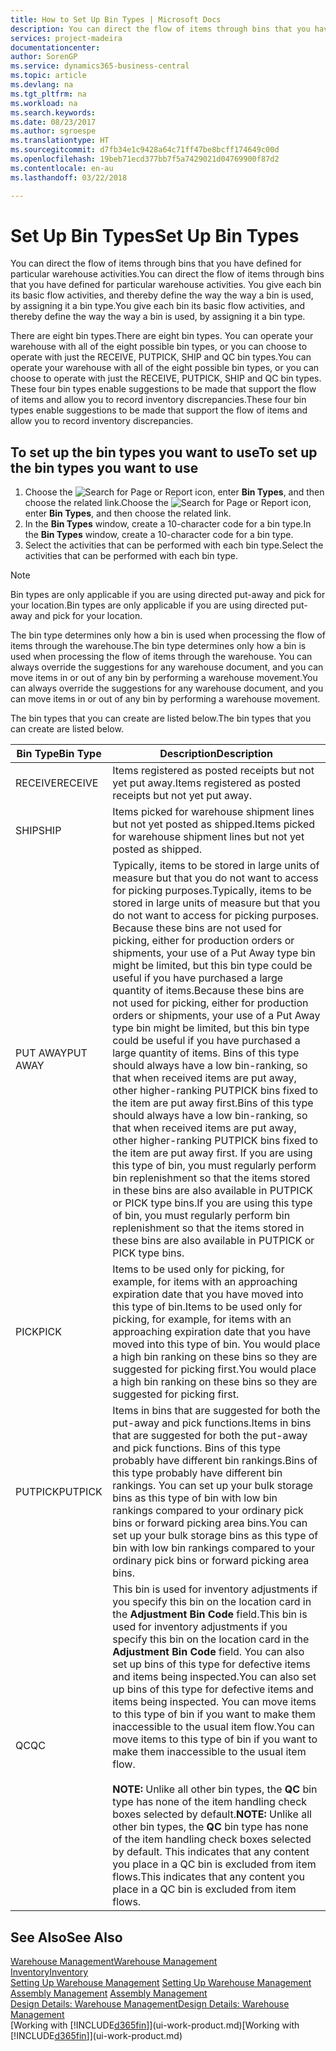 ```yaml
---
title: How to Set Up Bin Types | Microsoft Docs
description: You can direct the flow of items through bins that you have defined for particular warehouse activities. You give each bin its basic flow activities, and thereby define the way the way a bin is used, by assigning it a bin type.
services: project-madeira
documentationcenter: 
author: SorenGP
ms.service: dynamics365-business-central
ms.topic: article
ms.devlang: na
ms.tgt_pltfrm: na
ms.workload: na
ms.search.keywords: 
ms.date: 08/23/2017
ms.author: sgroespe
ms.translationtype: HT
ms.sourcegitcommit: d7fb34e1c9428a64c71ff47be8bcff174649c00d
ms.openlocfilehash: 19beb71ecd377bb7f5a7429021d04769900f87d2
ms.contentlocale: en-au
ms.lasthandoff: 03/22/2018

---
```

# <a name="set-up-bin-types"></a><span data-ttu-id="39166-104">Set Up Bin Types</span><span class="sxs-lookup"><span data-stu-id="39166-104">Set Up Bin Types</span></span>
<span data-ttu-id="39166-105">You can direct the flow of items through bins that you have defined for particular warehouse activities.</span><span class="sxs-lookup"><span data-stu-id="39166-105">You can direct the flow of items through bins that you have defined for particular warehouse activities.</span></span> <span data-ttu-id="39166-106">You give each bin its basic flow activities, and thereby define the way the way a bin is used, by assigning it a bin type.</span><span class="sxs-lookup"><span data-stu-id="39166-106">You give each bin its basic flow activities, and thereby define the way the way a bin is used, by assigning it a bin type.</span></span>  

<span data-ttu-id="39166-107">There are eight bin types.</span><span class="sxs-lookup"><span data-stu-id="39166-107">There are eight bin types.</span></span> <span data-ttu-id="39166-108">You can operate your warehouse with all of the eight possible bin types, or you can choose to operate with just the RECEIVE, PUTPICK, SHIP and QC bin types.</span><span class="sxs-lookup"><span data-stu-id="39166-108">You can operate your warehouse with all of the eight possible bin types, or you can choose to operate with just the RECEIVE, PUTPICK, SHIP and QC bin types.</span></span> <span data-ttu-id="39166-109">These four bin types enable suggestions to be made that support the flow of items and allow you to record inventory discrepancies.</span><span class="sxs-lookup"><span data-stu-id="39166-109">These four bin types enable suggestions to be made that support the flow of items and allow you to record inventory discrepancies.</span></span>  

## <a name="to-set-up-the-bin-types-you-want-to-use"></a><span data-ttu-id="39166-110">To set up the bin types you want to use</span><span class="sxs-lookup"><span data-stu-id="39166-110">To set up the bin types you want to use</span></span>  
1.  <span data-ttu-id="39166-111">Choose the ![Search for Page or Report](media/ui-search/search_small.png "Search for Page or Report icon") icon, enter **Bin Types**, and then choose the related link.</span><span class="sxs-lookup"><span data-stu-id="39166-111">Choose the ![Search for Page or Report](media/ui-search/search_small.png "Search for Page or Report icon") icon, enter **Bin Types**, and then choose the related link.</span></span>  
2.  <span data-ttu-id="39166-112">In the **Bin Types** window, create a 10-character code for a bin type.</span><span class="sxs-lookup"><span data-stu-id="39166-112">In the **Bin Types** window, create a 10-character code for a bin type.</span></span>  
3.  <span data-ttu-id="39166-113">Select the activities that can be performed with each bin type.</span><span class="sxs-lookup"><span data-stu-id="39166-113">Select the activities that can be performed with each bin type.</span></span>  

> [!NOTE]  
>  <span data-ttu-id="39166-114">Bin types are only applicable if you are using directed put-away and pick for your location.</span><span class="sxs-lookup"><span data-stu-id="39166-114">Bin types are only applicable if you are using directed put-away and pick for your location.</span></span>  

<span data-ttu-id="39166-115">The bin type determines only how a bin is used when processing the flow of items through the warehouse.</span><span class="sxs-lookup"><span data-stu-id="39166-115">The bin type determines only how a bin is used when processing the flow of items through the warehouse.</span></span> <span data-ttu-id="39166-116">You can always override the suggestions for any warehouse document, and you can move items in or out of any bin by performing a warehouse movement.</span><span class="sxs-lookup"><span data-stu-id="39166-116">You can always override the suggestions for any warehouse document, and you can move items in or out of any bin by performing a warehouse movement.</span></span>  

<span data-ttu-id="39166-117">The bin types that you can create are listed below.</span><span class="sxs-lookup"><span data-stu-id="39166-117">The bin types that you can create are listed below.</span></span>  

|<span data-ttu-id="39166-118">Bin Type</span><span class="sxs-lookup"><span data-stu-id="39166-118">Bin Type</span></span>|<span data-ttu-id="39166-119">Description</span><span class="sxs-lookup"><span data-stu-id="39166-119">Description</span></span>|  
|------------------|---------------------------------------|  
|<span data-ttu-id="39166-120">RECEIVE</span><span class="sxs-lookup"><span data-stu-id="39166-120">RECEIVE</span></span>|<span data-ttu-id="39166-121">Items registered as posted receipts but not yet put away.</span><span class="sxs-lookup"><span data-stu-id="39166-121">Items registered as posted receipts but not yet put away.</span></span>|  
|<span data-ttu-id="39166-122">SHIP</span><span class="sxs-lookup"><span data-stu-id="39166-122">SHIP</span></span>|<span data-ttu-id="39166-123">Items picked for warehouse shipment lines but not yet posted as shipped.</span><span class="sxs-lookup"><span data-stu-id="39166-123">Items picked for warehouse shipment lines but not yet posted as shipped.</span></span>|  
|<span data-ttu-id="39166-124">PUT AWAY</span><span class="sxs-lookup"><span data-stu-id="39166-124">PUT AWAY</span></span>|<span data-ttu-id="39166-125">Typically, items to be stored in large units of measure but that you do not want to access for picking purposes.</span><span class="sxs-lookup"><span data-stu-id="39166-125">Typically, items to be stored in large units of measure but that you do not want to access for picking purposes.</span></span> <span data-ttu-id="39166-126">Because these bins are not used for picking, either for production orders or shipments, your use of a Put Away type bin might be limited, but this bin type could be useful if you have purchased a large quantity of items.</span><span class="sxs-lookup"><span data-stu-id="39166-126">Because these bins are not used for picking, either for production orders or shipments, your use of a Put Away type bin might be limited, but this bin type could be useful if you have purchased a large quantity of items.</span></span> <span data-ttu-id="39166-127">Bins of this type should always have a low bin-ranking, so that when received items are put away, other higher-ranking PUTPICK bins fixed to the item are put away first.</span><span class="sxs-lookup"><span data-stu-id="39166-127">Bins of this type should always have a low bin-ranking, so that when received items are put away, other higher-ranking PUTPICK bins fixed to the item are put away first.</span></span> <span data-ttu-id="39166-128">If you are using this type of bin, you must regularly perform bin replenishment so that the items stored in these bins are also available in PUTPICK or PICK type bins.</span><span class="sxs-lookup"><span data-stu-id="39166-128">If you are using this type of bin, you must regularly perform bin replenishment so that the items stored in these bins are also available in PUTPICK or PICK type bins.</span></span>|  
|<span data-ttu-id="39166-129">PICK</span><span class="sxs-lookup"><span data-stu-id="39166-129">PICK</span></span>|<span data-ttu-id="39166-130">Items to be used only for picking, for example, for items with an approaching expiration date that you have moved into this type of bin.</span><span class="sxs-lookup"><span data-stu-id="39166-130">Items to be used only for picking, for example, for items with an approaching expiration date that you have moved into this type of bin.</span></span> <span data-ttu-id="39166-131">You would place a high bin ranking on these bins so they are suggested for picking first.</span><span class="sxs-lookup"><span data-stu-id="39166-131">You would place a high bin ranking on these bins so they are suggested for picking first.</span></span>|  
|<span data-ttu-id="39166-132">PUTPICK</span><span class="sxs-lookup"><span data-stu-id="39166-132">PUTPICK</span></span>|<span data-ttu-id="39166-133">Items in bins that are suggested for both the put-away and pick functions.</span><span class="sxs-lookup"><span data-stu-id="39166-133">Items in bins that are suggested for both the put-away and pick functions.</span></span> <span data-ttu-id="39166-134">Bins of this type probably have different bin rankings.</span><span class="sxs-lookup"><span data-stu-id="39166-134">Bins of this type probably have different bin rankings.</span></span> <span data-ttu-id="39166-135">You can set up your bulk storage bins as this type of bin with low bin rankings compared to your ordinary pick bins or forward picking area bins.</span><span class="sxs-lookup"><span data-stu-id="39166-135">You can set up your bulk storage bins as this type of bin with low bin rankings compared to your ordinary pick bins or forward picking area bins.</span></span>|  
|<span data-ttu-id="39166-136">QC</span><span class="sxs-lookup"><span data-stu-id="39166-136">QC</span></span>|<span data-ttu-id="39166-137">This bin is used for inventory adjustments if you specify this bin on the location card in the **Adjustment Bin Code** field.</span><span class="sxs-lookup"><span data-stu-id="39166-137">This bin is used for inventory adjustments if you specify this bin on the location card in the **Adjustment Bin Code** field.</span></span> <span data-ttu-id="39166-138">You can also set up bins of this type for defective items and items being inspected.</span><span class="sxs-lookup"><span data-stu-id="39166-138">You can also set up bins of this type for defective items and items being inspected.</span></span> <span data-ttu-id="39166-139">You can move items to this type of bin if you want to make them inaccessible to the usual item flow.</span><span class="sxs-lookup"><span data-stu-id="39166-139">You can move items to this type of bin if you want to make them inaccessible to the usual item flow.</span></span><br /><br /> <span data-ttu-id="39166-140">**NOTE:** Unlike all other bin types, the **QC** bin type has none of the item handling check boxes selected by default.</span><span class="sxs-lookup"><span data-stu-id="39166-140">**NOTE:** Unlike all other bin types, the **QC** bin type has none of the item handling check boxes selected by default.</span></span> <span data-ttu-id="39166-141">This indicates that any content you place in a QC bin is excluded from item flows.</span><span class="sxs-lookup"><span data-stu-id="39166-141">This indicates that any content you place in a QC bin is excluded from item flows.</span></span>|  

## <a name="see-also"></a><span data-ttu-id="39166-142">See Also</span><span class="sxs-lookup"><span data-stu-id="39166-142">See Also</span></span>
[<span data-ttu-id="39166-143">Warehouse Management</span><span class="sxs-lookup"><span data-stu-id="39166-143">Warehouse Management</span></span>](warehouse-manage-warehouse.md)  
[<span data-ttu-id="39166-144">Inventory</span><span class="sxs-lookup"><span data-stu-id="39166-144">Inventory</span></span>](inventory-manage-inventory.md)  
<span data-ttu-id="39166-145">[Setting Up Warehouse Management](warehouse-setup-warehouse.md)   </span><span class="sxs-lookup"><span data-stu-id="39166-145">[Setting Up Warehouse Management](warehouse-setup-warehouse.md)   </span></span>  
<span data-ttu-id="39166-146">[Assembly Management](assembly-assemble-items.md)  </span><span class="sxs-lookup"><span data-stu-id="39166-146">[Assembly Management](assembly-assemble-items.md)  </span></span>  
[<span data-ttu-id="39166-147">Design Details: Warehouse Management</span><span class="sxs-lookup"><span data-stu-id="39166-147">Design Details: Warehouse Management</span></span>](design-details-warehouse-management.md)  
<span data-ttu-id="39166-148">[Working with [!INCLUDE[d365fin](includes/d365fin_md.md)]](ui-work-product.md)</span><span class="sxs-lookup"><span data-stu-id="39166-148">[Working with [!INCLUDE[d365fin](includes/d365fin_md.md)]](ui-work-product.md)</span></span>

